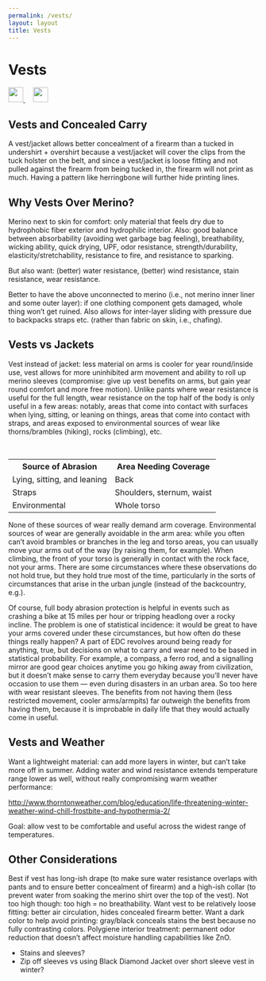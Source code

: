 ```yaml
---
permalink: /vests/
layout: layout
title: Vests
---
```


<div class="center">

   <h1>Vests</h1>
   
   <a href="https://github.com/StevenTammen/steventammen.github.io/edit/master/pages/vests.md" target="_blank">
     <img src="https://steventammen.github.io/assets/images/GitHub.png" height="30" width="30">
   </a> &nbsp; &nbsp;
   
   <a href="http://prose.io/#StevenTammen/steventammen.github.io/edit/master/pages/vests.md" target="_blank">
     <img src="https://steventammen.github.io/assets/images/Prose.png" height="30" width="30">
   </a>
   
</div>

## Vests and Concealed Carry

A vest/jacket allows better concealment of a firearm than a tucked in undershirt + overshirt because a vest/jacket will cover the clips from the tuck holster on the belt, and since a vest/jacket is loose fitting and not pulled against the firearm from being tucked in, the firearm will not print as much. Having a pattern like herringbone will further hide printing lines.

## Why Vests Over Merino?

Merino next to skin for comfort: only material that feels dry due to hydrophobic fiber exterior and hydrophilic interior. Also: good balance between absorbability (avoiding wet garbage bag feeling), breathability, wicking ability, quick drying, UPF, odor resistance, strength/durability, elasticity/stretchability, resistance to fire, and resistance to sparking.

But also want: (better) water resistance, (better) wind resistance, stain resistance, wear resistance.

Better to have the above unconnected to merino (i.e., not merino inner liner and some outer layer): if one clothing component gets damaged, whole thing won’t get ruined. Also allows for inter-layer sliding with pressure due to backpacks straps etc. (rather than fabric on skin, i.e., chafing).

##  Vests vs Jackets

Vest instead of jacket: less material on arms is cooler for year round/inside use, vest allows for more uninhibited arm movement and ability to roll up merino sleeves (compromise: give up vest benefits on arms, but gain year round comfort and more free motion). Unlike pants where wear resistance is useful for the full length, wear resistance on the top half of the body is only useful in a few areas: notably, areas that come into contact with surfaces when lying, sitting, or leaning on things, areas that come into contact with straps, and areas exposed to environmental sources of wear like thorns/brambles (hiking), rocks (climbing), etc.

<br/>
  <table>
   <tr>
    <th>Source of Abrasion</th>
    <th>Area Needing Coverage</th>
   </tr>
   <tr>
    <td>Lying, sitting, and leaning</td>
    <td>Back</td>
   </tr>
   <tr>
    <td>Straps</td>
    <td>Shoulders, sternum, waist</td>
   </tr>
   <tr>
    <td>Environmental</td>
    <td>Whole torso</td>
   </tr>
  </table>

None of these sources of wear really demand arm coverage. Environmental sources of wear are generally avoidable in the arm area: while you often can’t avoid brambles or branches in the leg and torso areas, you can usually move your arms out of the way (by raising them, for example). When climbing, the front of your torso is generally in contact with the rock face, not your arms. There are some circumstances where these observations do not hold true, but they hold true most of the time, particularly in the sorts of circumstances that arise in the urban jungle (instead of the backcountry, e.g.).

Of course, full body abrasion protection is helpful in events such as crashing a bike at 15 miles per hour or tripping headlong over a rocky incline. The problem is one of statistical incidence: it would be great to have your arms covered under these circumstances, but how often do these things really happen? A part of EDC revolves around being ready for anything, true, but decisions on what to carry and wear need to be based in statistical probability. For example, a compass, a ferro rod, and a signalling mirror are good gear choices anytime you go hiking away from civilization, but it doesn’t make sense to carry them everyday because you’ll never have occasion to use them — even during disasters in an urban area. So too here with wear resistant sleeves. The benefits from not having them (less restricted movement, cooler arms/armpits) far outweigh the benefits from having them, because it is improbable in daily life that they would actually come in useful.

## Vests and Weather

Want a lightweight material: can add more layers in winter, but can’t take more off in summer. Adding water and wind resistance extends temperature range lower as well, without really compromising warm weather performance:

http://www.thorntonweather.com/blog/education/life-threatening-winter-weather-wind-chill-frostbite-and-hypothermia-2/

Goal: allow vest to be comfortable and useful across the widest range of temperatures.

## Other Considerations

Best if vest has long-ish drape (to make sure water resistance overlaps with pants and to ensure better concealment of firearm) and a high-ish collar (to prevent water from soaking the merino shirt over the top of the vest). Not too high though: too high = no breathability. Want vest to be relatively loose fitting: better air circulation, hides concealed firearm better. Want a dark color to help avoid printing: gray/black conceals stains the best because no fully contrasting colors. Polygiene interior treatment: permanent odor reduction that doesn’t affect moisture handling capabilities like ZnO.

- Stains and sleeves?
- Zip off sleeves vs using Black Diamond Jacket over short sleeve vest in winter?
